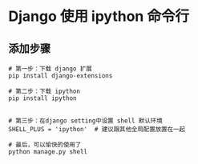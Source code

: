 # Django 使用 ipython 命令行

## 添加步骤

    # 第一步：下载 django 扩展
    pip install django-extensions
     
    # 第二步：下载 ipython
    pip install ipython
     

    # 第三步：在django setting中设置 shell 默认环境
    SHELL_PLUS = 'ipython'  # 建议跟其他全局配置放置在一起
     
    # 最后，可以愉快的使用了
    python manage.py shell
